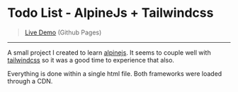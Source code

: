# Todo List - AlpineJs + Tailwindcss

> [Live Demo](https://michaelfarquhar.github.io/alpine-todo/) (Github Pages)

---

A small project I created to learn [alpinejs](https://github.com/alpinejs/alpine). It seems to couple well with [tailwindcss](https://tailwindcss.com/) so it was a good time to experience that also.

Everything is done within a single html file. Both frameworks were loaded through a CDN.
